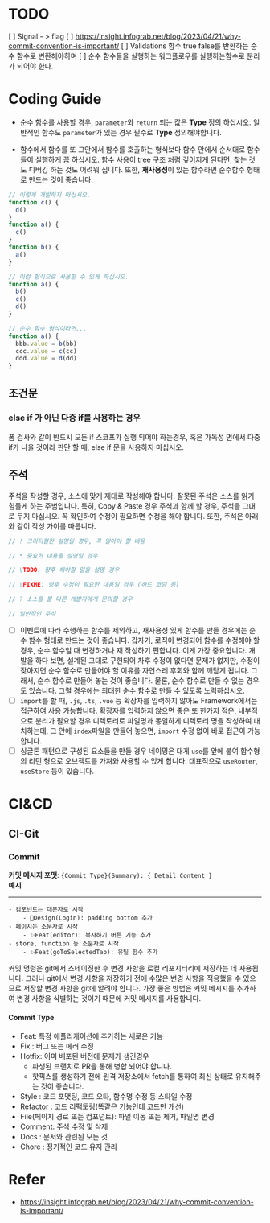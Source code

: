 # TODO
[ ] Signal - > flag
[ ] https://insight.infograb.net/blog/2023/04/21/why-commit-convention-is-important/
[ ] Validations 함수 true false를 반환하는 순수 함수로 변환해야하며
[ ] 순수 함수들을 실행하는 워크플로우를 실행하는함수로 분리가 되어야 한다.


# Coding Guide

* 순수 함수를 사용할 경우, `parameter`와 `return` 되는 값은 **Type** 정의 하십시오. 일반적인 함수도 `parameter`가 있는 경우 필수로 **Type** 정의해야합니다.

* 함수에서 함수를 또 그안에서 함수를 호출하는 형식보다 함수 안에서 순서대로 함수들이 실행하게 끔 하십시오. 함수 사용이 tree 구조 처럼 깊어지게 된다면, 찾는 것도 디버깅 하는 것도 어려워 집니다. 또한, **재사용성**이 있는 함수라면 순수함수 형태로 만드는 것이 좋습니다.

```js
// 이렇게 개발하지 마십시오.
function c() {
  d()
}
function a() {
  c()
}
function b() {
  a()
}

// 이런 형식으로 사용할 수 있게 하십시오.
function a() {
  b()
  c()
  d()
}

// 순수 함수 형식이라면...
function a() {
  bbb.value = b(bb)
  ccc.value = c(cc)
  ddd.value = d(dd)
}
```
## 조건문
### else if 가 아닌 다중 if를 사용하는 경우

폼 검사와 같이 반드시 모든 if 스코프가 실행 되어야 하는경우, 혹은
가독성 면에서 다중 if가 나을 것이라 판단 할 때,
else if 문을 사용하지 마십시오.



## 주석
주석을 작성할 경우, 소스에 맞게 제대로 작성해야 합니다. 잘못된 주석은 소스를 읽기 힘들게 하는 주범입니다. 특히, Copy & Paste 경우 주석과 함께 할 경우, 주석을 그대로 두지 마십시오. 꼭 확인하여 수정이 필요하면 수정을 해야 합니다. 또한, 주석은 아래와 같이 작성 가이를 따릅니다.

```js
// ! 크리티컬한 설명일 경우, 꼭 알아야 할 내용

// * 중요한 내용을 설명일 경우

// \TODO: 향후 해야할 일을 설명 경우

// \FIXME: 향후 수정이 필요한 내용일 경우 (하드 코딩 등)

// ? 소스를 볼 다른 개발자에게 문의할 경우

// 일반적인 주석
```

* [ ] 이벤트에 따라 수행하는 함수를 제외하고, 재사용성 있게 함수를 만들 경우에는 순수 함수 형태로 만드는 것이 좋습니다. 갑자기, 로직이 변경되어 함수를 수정해야 할 경우, 순수 함수일 때 변경하거나 재 작성하기 편합니다. 이게 가장 중요합니다. 개발을 하다 보면, 설계된 그대로 구현되어 차후 수정이 없다면 문제가 없지만, 수정이 잦아지면 순수 함수로 만들어야 할 이유를 자연스레 후회와 함께 깨닫게 됩니다. 그래서, 순수 함수로 만들어 놓는 것이 좋습니다. 물론, 순수 함수로 만들 수 없는 경우도 있습니다. 그럴 경우에는 최대한 순수 함수로 만들 수 있도록 노력하십시오.
* [ ] `import`를 할 때, `.js`, `.ts`, `.vue` 등 확장자를 입력하지 않아도 Framework에서는 접근하여 사용 가능합니다. 확장자를 입력하지 않으면 좋은 또 한가지 점은, 내부적으로 분리가 필요할 경우 디렉토리로 파일명과 동일하게 디렉토리 명을 작성하여 대치하는데, 그 안에 `index`파일을 만들어 놓으면, `import` 수정 없이 바로 접근이 가능합니다.
* [ ] 싱글톤 패턴으로 구성된 요소들을 만들 경우 네이밍은 대게 `use`를 앞에 붙여 함수형의 리턴 형으로 오브젝트를 가져와 사용할 수 있게 합니다. 대표적으로 `useRouter`, `useStore` 등이 있습니다.

# CI&CD
## CI-Git
### Commit
**커밋 메시지 포맷**: `{Commit Type}(Summary): { Detail Content }`  
**예시**
<hr />

```
- 컴포넌트는 대문자로 시작
    - 🎨Design(Login): padding bottom 추가
- 페이지는 소문자로 시작
    - ✨Feat(editor): 복사하기 버튼 기능 추가
- store, function 등 소문자로 시작
    - ✨Feat(goToSelectedTab): 유틸 함수 추가
```
커밋 명령은 git에서 스테이징한 후 변경 사항을 로컬 리포지터리에 저장하는 데 사용됩니다. 
그러나 git에서 변경 사항을 저장하기 전에 수많은 변경 사항을 적용했을 수 있으므로 저장할 변경 사항을 git에 알려야 합니다. 
가장 좋은 방법은 커밋 메시지를 추가하여 변경 사항을 식별하는 것이기 때문에 커밋 메시지를 사용합니다.
#### Commit Type
- Feat: 특정 애플리케이션에 추가하는 새로운 기능
- Fix : 버그 또는 에러 수정
- Hotfix: 이미 배포된 버전에 문제가 생긴경우
  - 파생된 브랜치로 PR을 통해 병합 되어야 합니다.
  - 핫픽스를 생성하기 전에 원격 저장소에서 fetch를 통하여 최신 상태로 유지해주는 것이 좋습니다.
- Style : 코드 포맷팅, 코드 오타, 함수명 수정 등 스타일 수정
- Refactor : 코드 리팩토링(똑같은 기능인데 코드만 개선)
- File(페이지 경로 또는 컴포넌트): 파일 이동 또는 제거, 파일명 변경
- Comment: 주석 수정 및 삭제
- Docs : 문서와 관련된 모든 것
- Chore : 정기적인 코드 유지 관리

# Refer
- https://insight.infograb.net/blog/2023/04/21/why-commit-convention-is-important/